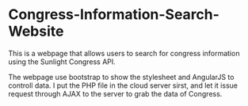 # Congress-Information-Search-Website

This is a webpage that allows users to search for congress information using the Sunlight Congress API.

The webpage use bootstrap to show the stylesheet and AngularJS to controll data. I put the PHP file in the cloud server sirst, and let it issue request through AJAX to the server to grab the data of Congress.
